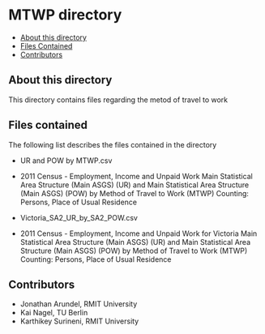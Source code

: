 # MTWP directory

* [About this directory](#about-this-directory)
* [Files Contained](#files-contained)
* [Contributors](#contributors)


## About this directory

This directory contains files regarding the metod of travel to work 

## Files contained

The following list describes the files contained in the directory

* UR and POW by MTWP.csv
 * 2011 Census - Employment, Income and Unpaid Work 
   Main Statistical Area Structure (Main ASGS) (UR) and Main Statistical Area Structure (Main ASGS) (POW) by Method of Travel to Work (MTWP)
   Counting: Persons, Place of Usual Residence

* Victoria_SA2_UR_by_SA2_POW.csv
 * 2011 Census - Employment, Income and Unpaid Work for Victoria 
   Main Statistical Area Structure (Main ASGS) (UR) and Main Statistical Area Structure (Main ASGS) (POW) by Method of Travel to Work (MTWP)
   Counting: Persons, Place of Usual Residence


## Contributors

* Jonathan Arundel, RMIT University
* Kai Nagel, TU Berlin
* Karthikey Surineni, RMIT University




